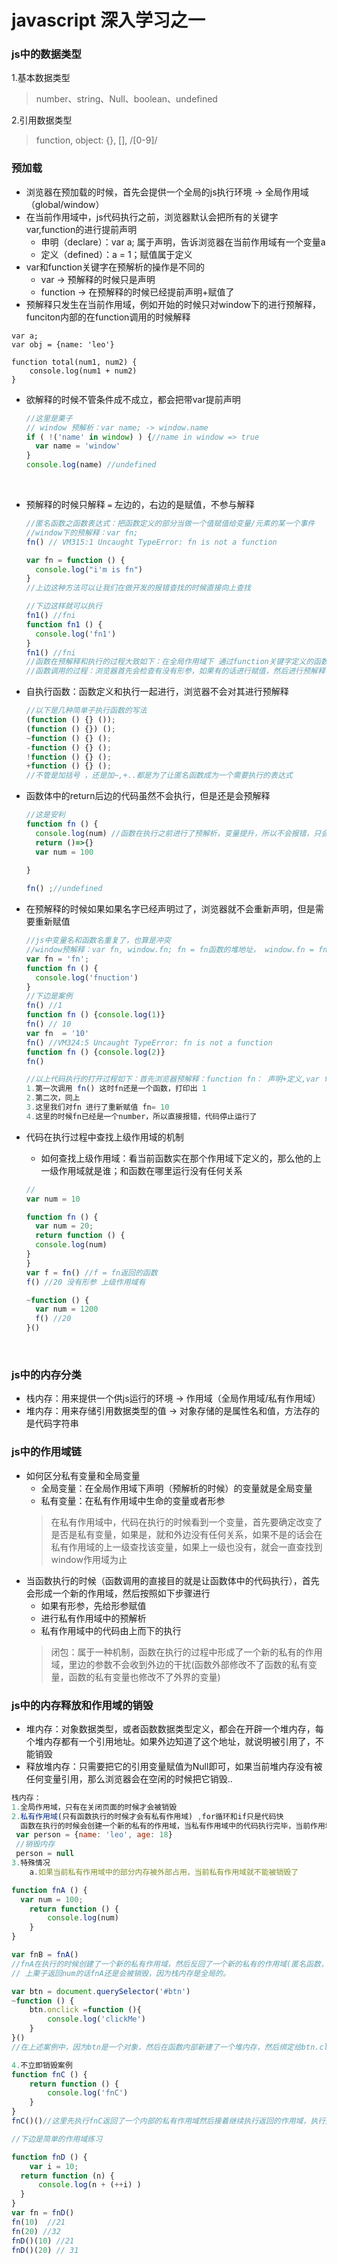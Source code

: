 # javascript 深入学习之一

### js中的数据类型
1.基本数据类型  
> number、string、Null、boolean、undefined  

2.引用数据类型  
> function, object: {}, [], /[0-9]/

### 预加载
+ 浏览器在预加载的时候，首先会提供一个全局的js执行环境 -> 全局作用域（global/window）
+ 在当前作用域中，js代码执行之前，浏览器默认会把所有的关键字var,function的进行提前声明
  - 申明（declare）：var a; 属于声明，告诉浏览器在当前作用域有一个变量a
  - 定义（defined）：a = 1；赋值属于定义
+ var和function关键字在预解析的操作是不同的
  - var -> 预解释的时候只是声明
  - function -> 在预解释的时候已经提前声明+赋值了
+ 预解释只发生在当前作用域，例如开始的时候只对window下的进行预解释，funciton内部的在function调用的时候解释
```
var a;
var obj = {name: 'leo'}

function total(num1, num2) {
	console.log(num1 + num2)
}
```
+ 欲解释的时候不管条件成不成立，都会把带var提前声明

  ```javascript
  //这里是栗子
  // window 预解析：var name; -> window.name
  if ( !('name' in window) ) {//name in window => true
  	var name = 'window'
  }
  console.log(name) //undefined
  ```

  ​


+ 预解释的时候只解释 `=` 左边的，右边的是赋值，不参与解释

  ```javascript
  //匿名函数之函数表达式：把函数定义的部分当做一个值赋值给变量/元素的某一个事件
  //window下的预解释：var fn;
  fn() // VM315:1 Uncaught TypeError: fn is not a function

  var fn = function () {
  	console.log("i'm is fn")
  }
  //上边这种方法可以让我们在做开发的报错查找的时候直接向上查找

  //下边这样就可以执行
  fn1() //fni
  function fn1 () {
  	console.log('fn1')
  }
  fn1() //fni
  //函数在预解释和执行的过程大致如下：在全局作用域下 通过function关键字定义的函数，浏览器会在堆内存中开辟一个空间，把函数体内的代码当做字符串保存，然后返回这个空间的地址，然后把这个返回的地址赋值给fn1；
  //函数调用的过程：浏览器首先会检查有没有形参，如果有的话进行赋值，然后进行预解释(变量提前声明)；然后逐行往下执行嗲吗
  ```

+ 自执行函数：函数定义和执行一起进行，浏览器不会对其进行预解释

  ```javascript
  //以下是几种简单子执行函数的写法
  (function () {} ());
  (function () {}) ();
  ~function () {} ();
  -function () {} ();
  !function () {} ();
  +function () {} ();
  //不管是加括号 ，还是加~,+..都是为了让匿名函数成为一个需要执行的表达式
  ```

+ 函数体中的return后边的代码虽然不会执行，但是还是会预解释

  ```javascript
  //这是安利
  function fn () {
  	console.log(num) //函数在执行之前进行了预解析，变量提升，所以不会报错，只会输出undefined
    return ()=>{}
    var num = 100
    
  }

  fn() ;//undefined
  ```

+ 在预解释的时候如果如果名字已经声明过了，浏览器就不会重新声明，但是需要重新赋值

  ```javascript
  //js中变量名和函数名重复了，也算是冲突
  //window预解释：var fn, window.fn; fn = fn函数的堆地址， window.fn = fn函数的堆地址
  var fn = 'fn';
  function fn () {
  	console.log('fnuction')
  }
  //下边是案例
  fn() //1
  function fn () {console.log(1)}
  fn() // 10
  var fn  = '10'
  fn() //VM324:5 Uncaught TypeError: fn is not a function
  function fn () {console.log(2)}
  fn()

  //以上代码执行的打开过程如下：首先浏览器预解释：function fn： 声明+定义,var fn：不需要重复声明;
  1.第一次调用 fn() 这时fn还是一个函数，打印出 1
  2.第二次，同上
  3.这里我们对fn 进行了重新赋值 fn= 10
  4.这里的时候fn已经是一个number，所以直接报错，代码停止运行了
  ```

+ 代码在执行过程中查找上级作用域的机制

  - 如何查找上级作用域：看当前函数实在那个作用域下定义的，那么他的上一级作用域就是谁；和函数在哪里运行没有任何关系

  ```javascript
  //
  var num = 10

  function fn () {
    var num = 20;
    return function () {
  	console.log(num)
  }
  }
  var f = fn() //f = fn返回的函数
  f() //20 没有形参 上级作用域有

  ~function () {
    var num = 1200
    f() //20
  }()

  ```

  ​

### js中的内存分类

+ 栈内存：用来提供一个供js运行的环境 -> 作用域（全局作用域/私有作用域）
+ 堆内存：用来存储引用数据类型的值 -> 对象存储的是属性名和值，方法存的是代码字符串

### js中的作用域链
+ 如何区分私有变量和全局变量
  - 全局变量：在全局作用域下声明（预解析的时候）的变量就是全局变量
  - 私有变量：在私有作用域中生命的变量或者形参
  > 在私有作用域中，代码在执行的时候看到一个变量，首先要确定改变了是否是私有变量，如果是，就和外边没有任何关系，如果不是的话会在私有作用域的上一级查找该变量，如果上一级也没有，就会一直查找到window作用域为止
+ 当函数执行的时候（函数调用的直接目的就是让函数体中的代码执行），首先会形成一个新的作用域，然后按照如下步骤进行
  - 如果有形参，先给形参赋值
  - 进行私有作用域中的预解析
  - 私有作用域中的代码由上而下的执行
  > 闭包：属于一种机制，函数在执行的过程中形成了一个新的私有的作用域，里边的参数不会收到外边的干扰(函数外部修改不了函数的私有变量，函数的私有变量也修改不了外界的变量) 


### js中的内存释放和作用域的销毁

+ 堆内存：对象数据类型，或者函数数据类型定义，都会在开辟一个堆内存，每个堆内存都有一个引用地址。如果外边知道了这个地址，就说明被引用了，不能销毁
+ 释放堆内存：只需要把它的引用变量赋值为Null即可，如果当前堆内存没有被任何变量引用，那么浏览器会在空闲的时候把它销毁..

```javascript
栈内存：
1.全局作用域，只有在关闭页面的时候才会被销毁
2.私有作用域(只有函数执行的时候才会有私有作用域) ,for循环和if只是代码快
  函数在执行的时候会创建一个新的私有的作用域，当私有作用域中的代码执行完毕，当前作用域就会主动释放和销毁
 var person = {name: 'leo', age: 18}
 //销毁内存
 person = null
3.特殊情况
	a.如果当前私有作用域中的部分内存被外部占用，当前私有作用域就不能被销毁了

function fnA () {
  var num = 100;
    return function () {
        console.log(num)
    }
}

var fnB = fnA() 
//fnA在执行的时候创建了一个新的私有作用域，然后反回了一个新的私有的作用域(匿名函数，返回的其实是堆内存的引用地址)，把这个返回的作用域赋值给fnB，此时fnA作用域中的部分作用域被fnB占用，所以fnA在执行完以后不能被销毁
// 上栗子返回num的话fnA还是会被销毁，因为栈内存是全局的。

var btn = document.querySelector('#btn')
~function () {
    btn.onclick =function (){
        console.log('clickMe')
    }
}()
//在上述案例中，因为btn是一个对象，然后在函数内部新建了一个堆内存，然后绑定给btn.click,所以上边的自执行函数也不能被销毁了。

4.不立即销毁案例
function fnC () {
    return function () {
        console.log('fnC')
    }
}
fnC()()//这里先执行fnC返回了一个内部的私有作用域然后接着继续执行返回的作用域，执行完毕以后再销毁fnC,这种情况被称为不立即销毁

//下边是简单的作用域练习

function fnD () {
    var i = 10;
  return function (n) {
      console.log(n + (++i) )
  }
}
var fn = fnD()
fn(10)  //21
fn(20) //32
fnD()(10) //21
fnD()(20) // 31

```

